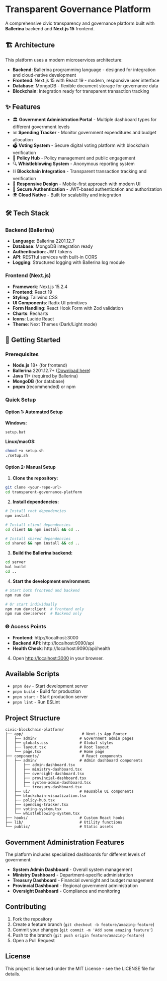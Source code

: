 # Transparent Governance Platform

A comprehensive civic transparency and governance platform built with **Ballerina** backend and **Next.js 15** frontend.

## 🏗️ Architecture

This platform uses a modern microservices architecture:

- **Backend**: Ballerina programming language - designed for integration and cloud-native development
- **Frontend**: Next.js 15 with React 19 - modern, responsive user interface
- **Database**: MongoDB - flexible document storage for governance data
- **Blockchain**: Integration ready for transparent transaction tracking

## ✨ Features

- 🏛️ **Government Administration Portal** - Multiple dashboard types for different government levels
- 📊 **Spending Tracker** - Monitor government expenditures and budget allocation
- 🗳️ **Voting System** - Secure digital voting platform with blockchain verification
- 📝 **Policy Hub** - Policy management and public engagement
- 🔍 **Whistleblowing System** - Anonymous reporting system
- ⛓️ **Blockchain Integration** - Transparent transaction tracking and verification
- 📱 **Responsive Design** - Mobile-first approach with modern UI
- 🔐 **Secure Authentication** - JWT-based authentication and authorization
- 🌍 **Cloud Native** - Built for scalability and integration

## 🛠️ Tech Stack

### Backend (Ballerina)
- **Language**: Ballerina 2201.12.7
- **Database**: MongoDB integration ready
- **Authentication**: JWT tokens
- **API**: RESTful services with built-in CORS
- **Logging**: Structured logging with Ballerina log module

### Frontend (Next.js)
- **Framework**: Next.js 15.2.4
- **Frontend**: React 19
- **Styling**: Tailwind CSS
- **UI Components**: Radix UI primitives
- **Form Handling**: React Hook Form with Zod validation
- **Charts**: Recharts
- **Icons**: Lucide React
- **Theme**: Next Themes (Dark/Light mode)

## 🚀 Getting Started

### Prerequisites

- **Node.js** 18+ (for frontend)
- **Ballerina** 2201.12.7+ ([Download here](https://ballerina.io/downloads/))
- **Java** 11+ (required by Ballerina)
- **MongoDB** (for database)
- **pnpm** (recommended) or npm

### Quick Setup

#### Option 1: Automated Setup

**Windows:**
```batch
setup.bat
```

**Linux/macOS:**
```bash
chmod +x setup.sh
./setup.sh
```

#### Option 2: Manual Setup

1. **Clone the repository:**
```bash
git clone <your-repo-url>
cd transparent-governance-platform
```

2. **Install dependencies:**
```bash
# Install root dependencies
npm install

# Install client dependencies
cd client && npm install && cd ..

# Install shared dependencies  
cd shared && npm install && cd ..
```

3. **Build the Ballerina backend:**
```bash
cd server
bal build
cd ..
```

4. **Start the development environment:**
```bash
# Start both frontend and backend
npm run dev

# Or start individually
npm run dev:client  # Frontend only
npm run dev:server  # Backend only
```

### 🌐 Access Points

- **Frontend**: http://localhost:3000
- **Backend API**: http://localhost:9090/api
- **Health Check**: http://localhost:9090/api/health

4. Open [http://localhost:3000](http://localhost:3000) in your browser.

## Available Scripts

- `pnpm dev` - Start development server
- `pnpm build` - Build for production
- `pnpm start` - Start production server
- `pnpm lint` - Run ESLint

## Project Structure

```
civic-blockchain-platform/
├── app/                          # Next.js App Router
│   ├── admin/                   # Government admin pages
│   ├── globals.css              # Global styles
│   ├── layout.tsx               # Root layout
│   └── page.tsx                 # Home page
├── components/                   # React components
│   ├── admin/                   # Admin dashboard components
│   │   ├── admin-dashboard.tsx
│   │   ├── ministry-dashboard.tsx
│   │   ├── oversight-dashboard.tsx
│   │   ├── provincial-dashboard.tsx
│   │   ├── system-admin-dashboard.tsx
│   │   └── treasury-dashboard.tsx
│   ├── ui/                      # Reusable UI components
│   ├── blockchain-visualization.tsx
│   ├── policy-hub.tsx
│   ├── spending-tracker.tsx
│   ├── voting-system.tsx
│   └── whistleblowing-system.tsx
├── hooks/                       # Custom React hooks
├── lib/                         # Utility functions
└── public/                      # Static assets
```

## Government Administration Features

The platform includes specialized dashboards for different levels of government:

- **System Admin Dashboard** - Overall system management
- **Ministry Dashboard** - Department-specific administration
- **Treasury Dashboard** - Financial oversight and budget management
- **Provincial Dashboard** - Regional government administration
- **Oversight Dashboard** - Compliance and monitoring

## Contributing

1. Fork the repository
2. Create a feature branch (`git checkout -b feature/amazing-feature`)
3. Commit your changes (`git commit -m 'Add some amazing feature'`)
4. Push to the branch (`git push origin feature/amazing-feature`)
5. Open a Pull Request

## License

This project is licensed under the MIT License - see the LICENSE file for details.
